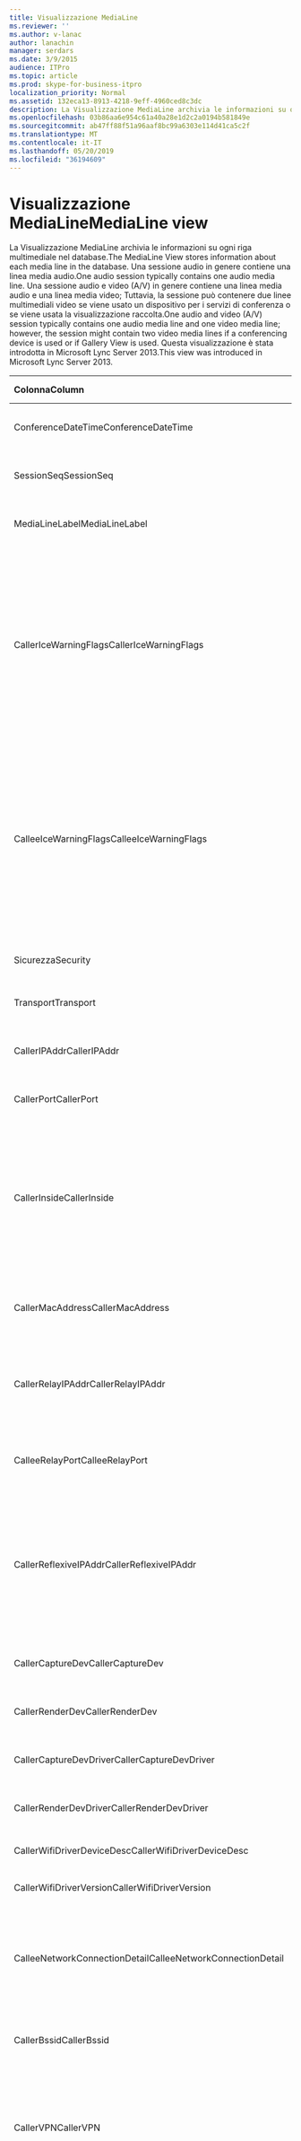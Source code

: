 ```yaml
---
title: Visualizzazione MediaLine
ms.reviewer: ''
ms.author: v-lanac
author: lanachin
manager: serdars
ms.date: 3/9/2015
audience: ITPro
ms.topic: article
ms.prod: skype-for-business-itpro
localization_priority: Normal
ms.assetid: 132eca13-8913-4218-9eff-4960ced8c3dc
description: La Visualizzazione MediaLine archivia le informazioni su ogni riga multimediale nel database. Una sessione audio in genere contiene una linea media audio. Una sessione audio e video (A/V) in genere contiene una linea media audio e una linea media video; Tuttavia, la sessione può contenere due linee multimediali video se viene usato un dispositivo per i servizi di conferenza o se viene usata la visualizzazione raccolta. Questa visualizzazione è stata introdotta in Microsoft Lync Server 2013.
ms.openlocfilehash: 03b86aa6e954c61a40a28e1d2c2a0194b581849e
ms.sourcegitcommit: ab47ff88f51a96aaf8bc99a6303e114d41ca5c2f
ms.translationtype: MT
ms.contentlocale: it-IT
ms.lasthandoff: 05/20/2019
ms.locfileid: "36194609"
---
```

# <a name="medialine-view"></a><span data-ttu-id="17cac-106">Visualizzazione MediaLine</span><span class="sxs-lookup"><span data-stu-id="17cac-106">MediaLine view</span></span>
 
<span data-ttu-id="17cac-107">La Visualizzazione MediaLine archivia le informazioni su ogni riga multimediale nel database.</span><span class="sxs-lookup"><span data-stu-id="17cac-107">The MediaLine View stores information about each media line in the database.</span></span> <span data-ttu-id="17cac-108">Una sessione audio in genere contiene una linea media audio.</span><span class="sxs-lookup"><span data-stu-id="17cac-108">One audio session typically contains one audio media line.</span></span> <span data-ttu-id="17cac-109">Una sessione audio e video (A/V) in genere contiene una linea media audio e una linea media video; Tuttavia, la sessione può contenere due linee multimediali video se viene usato un dispositivo per i servizi di conferenza o se viene usata la visualizzazione raccolta.</span><span class="sxs-lookup"><span data-stu-id="17cac-109">One audio and video (A/V) session typically contains one audio media line and one video media line; however, the session might contain two video media lines if a conferencing device is used or if Gallery View is used.</span></span> <span data-ttu-id="17cac-110">Questa visualizzazione è stata introdotta in Microsoft Lync Server 2013.</span><span class="sxs-lookup"><span data-stu-id="17cac-110">This view was introduced in Microsoft Lync Server 2013.</span></span>
  
|<span data-ttu-id="17cac-111">**Colonna**</span><span class="sxs-lookup"><span data-stu-id="17cac-111">**Column**</span></span>|<span data-ttu-id="17cac-112">**Tipo di dati**</span><span class="sxs-lookup"><span data-stu-id="17cac-112">**Data Type**</span></span>|<span data-ttu-id="17cac-113">**Dettagli**</span><span class="sxs-lookup"><span data-stu-id="17cac-113">**details**</span></span>|
|:-----|:-----|:-----|
|<span data-ttu-id="17cac-114">ConferenceDateTime</span><span class="sxs-lookup"><span data-stu-id="17cac-114">ConferenceDateTime</span></span>  <br/> |<span data-ttu-id="17cac-115">DateTime</span><span class="sxs-lookup"><span data-stu-id="17cac-115">datetime</span></span>  <br/> |<span data-ttu-id="17cac-116">A cui si fa riferimento dalla [Tabella MediaLine](medialine-0.md).</span><span class="sxs-lookup"><span data-stu-id="17cac-116">Referenced from the [MediaLine table](medialine-0.md).</span></span>  <br/> |
|<span data-ttu-id="17cac-117">SessionSeq</span><span class="sxs-lookup"><span data-stu-id="17cac-117">SessionSeq</span></span>  <br/> |<span data-ttu-id="17cac-118">int</span><span class="sxs-lookup"><span data-stu-id="17cac-118">int</span></span>  <br/> |<span data-ttu-id="17cac-119">A cui si fa riferimento dalla [Tabella MediaLine](medialine-0.md).</span><span class="sxs-lookup"><span data-stu-id="17cac-119">Referenced from the [MediaLine table](medialine-0.md).</span></span>  <br/> |
|<span data-ttu-id="17cac-120">MediaLineLabel</span><span class="sxs-lookup"><span data-stu-id="17cac-120">MediaLineLabel</span></span>  <br/> |<span data-ttu-id="17cac-121">tinyint</span><span class="sxs-lookup"><span data-stu-id="17cac-121">tinyint</span></span>  <br/> |<span data-ttu-id="17cac-122">A cui si fa riferimento dalla [Tabella MediaLine](medialine-0.md).</span><span class="sxs-lookup"><span data-stu-id="17cac-122">Referenced from the [MediaLine table](medialine-0.md).</span></span>  <br/> |
|<span data-ttu-id="17cac-123">CallerIceWarningFlags</span><span class="sxs-lookup"><span data-stu-id="17cac-123">CallerIceWarningFlags</span></span>  <br/> |<span data-ttu-id="17cac-124">int</span><span class="sxs-lookup"><span data-stu-id="17cac-124">int</span></span>  <br/> |<span data-ttu-id="17cac-125">Informazioni sul processo ICE (Interactive Connectivity Establishment) descritto in contrassegni bits per il chiamante.</span><span class="sxs-lookup"><span data-stu-id="17cac-125">Information about Interactive Connectivity Establishment (ICE) process described in bits flags for the caller.</span></span> <span data-ttu-id="17cac-126">Per informazioni dettagliate, vedere la specifica relativa alla qualità delle specifiche di protocollo di monitoraggio delle esperienze.</span><span class="sxs-lookup"><span data-stu-id="17cac-126">For details, refer to the Quality of Experience Monitoring Server Protocol Specification.</span></span>  <br/> |
|<span data-ttu-id="17cac-127">CalleeIceWarningFlags</span><span class="sxs-lookup"><span data-stu-id="17cac-127">CalleeIceWarningFlags</span></span>  <br/> |<span data-ttu-id="17cac-128">int</span><span class="sxs-lookup"><span data-stu-id="17cac-128">int</span></span>  <br/> |<span data-ttu-id="17cac-129">Informazioni sul processo ICE (Interactive Connectivity Establishment) descritto in contrassegni bits per il chiamato.</span><span class="sxs-lookup"><span data-stu-id="17cac-129">Information about Interactive Connectivity Establishment (ICE) process described in bits flags for the callee.</span></span> <span data-ttu-id="17cac-130">Per informazioni dettagliate, vedere la specifica relativa alla qualità delle specifiche di protocollo di monitoraggio delle esperienze.</span><span class="sxs-lookup"><span data-stu-id="17cac-130">For details, refer to the Quality of Experience Monitoring Server Protocol Specification.</span></span>  <br/> |
|<span data-ttu-id="17cac-131">Sicurezza</span><span class="sxs-lookup"><span data-stu-id="17cac-131">Security</span></span>  <br/> |<span data-ttu-id="17cac-132">tinyint</span><span class="sxs-lookup"><span data-stu-id="17cac-132">tinyint</span></span>  <br/> |<span data-ttu-id="17cac-133">Profilo di sicurezza in uso.</span><span class="sxs-lookup"><span data-stu-id="17cac-133">Security profile in use.</span></span> <span data-ttu-id="17cac-134">0 è NONE, 1 è SRTP, 2 è V1.</span><span class="sxs-lookup"><span data-stu-id="17cac-134">0 is NONE, 1 is SRTP, 2 is V1.</span></span>  <br/> |
|<span data-ttu-id="17cac-135">Transport</span><span class="sxs-lookup"><span data-stu-id="17cac-135">Transport</span></span>  <br/> |<span data-ttu-id="17cac-136">tinyint</span><span class="sxs-lookup"><span data-stu-id="17cac-136">tinyint</span></span>  <br/> |<span data-ttu-id="17cac-137">Tipo di trasporto.</span><span class="sxs-lookup"><span data-stu-id="17cac-137">Transport type.</span></span> <span data-ttu-id="17cac-138">0 è UDP, 1 è TCP.</span><span class="sxs-lookup"><span data-stu-id="17cac-138">0 is UDP, 1 is TCP.</span></span>  <br/> |
|<span data-ttu-id="17cac-139">CallerIPAddr</span><span class="sxs-lookup"><span data-stu-id="17cac-139">CallerIPAddr</span></span>  <br/> |<span data-ttu-id="17cac-140">var (50)</span><span class="sxs-lookup"><span data-stu-id="17cac-140">var(50)</span></span>  <br/> |<span data-ttu-id="17cac-141">Indirizzo IP del chiamante.</span><span class="sxs-lookup"><span data-stu-id="17cac-141">IP address of the caller.</span></span> <span data-ttu-id="17cac-142">Può essere un indirizzo IPv4 o IPv6.</span><span class="sxs-lookup"><span data-stu-id="17cac-142">This can be either an IPv4 or IPv6 address.</span></span>  <br/> |
|<span data-ttu-id="17cac-143">CallerPort</span><span class="sxs-lookup"><span data-stu-id="17cac-143">CallerPort</span></span>  <br/> |<span data-ttu-id="17cac-144">int</span><span class="sxs-lookup"><span data-stu-id="17cac-144">int</span></span>  <br/> |<span data-ttu-id="17cac-145">Porta utilizzata dal chiamante.</span><span class="sxs-lookup"><span data-stu-id="17cac-145">Port used by the caller.</span></span>  <br/> |
|<span data-ttu-id="17cac-146">CallerInside</span><span class="sxs-lookup"><span data-stu-id="17cac-146">CallerInside</span></span>  <br/> |<span data-ttu-id="17cac-147">po'</span><span class="sxs-lookup"><span data-stu-id="17cac-147">bit</span></span>  <br/> |<span data-ttu-id="17cac-148">Indica se il chiamante si trova all'interno della rete dell'organizzazione.</span><span class="sxs-lookup"><span data-stu-id="17cac-148">Indicates whether or not the caller is inside the organization network.</span></span> <span data-ttu-id="17cac-149">1 indica che il chiamante si trova all'interno della rete aziendale.</span><span class="sxs-lookup"><span data-stu-id="17cac-149">1 means that the caller is inside the enterprise network.</span></span> <span data-ttu-id="17cac-150">0 indica che il chiamante si trova all'esterno della rete.</span><span class="sxs-lookup"><span data-stu-id="17cac-150">0 means that the caller is outside the network.</span></span>  <br/> |
|<span data-ttu-id="17cac-151">CallerMacAddress</span><span class="sxs-lookup"><span data-stu-id="17cac-151">CallerMacAddress</span></span>  <br/> |<span data-ttu-id="17cac-152">varchar (256)</span><span class="sxs-lookup"><span data-stu-id="17cac-152">varchar(256)</span></span>  <br/> |<span data-ttu-id="17cac-153">Indirizzo MAC dell'interfaccia di rete usata dal chiamante.</span><span class="sxs-lookup"><span data-stu-id="17cac-153">MAC address of network interface used by caller.</span></span>  <br/> |
|<span data-ttu-id="17cac-154">CallerRelayIPAddr</span><span class="sxs-lookup"><span data-stu-id="17cac-154">CallerRelayIPAddr</span></span>  <br/> |<span data-ttu-id="17cac-155">var (50)</span><span class="sxs-lookup"><span data-stu-id="17cac-155">var(50)</span></span>  <br/> |<span data-ttu-id="17cac-156">Indirizzo IP del servizio A/V Edge usato dal chiamante.</span><span class="sxs-lookup"><span data-stu-id="17cac-156">IP Address of the A/V Edge service used by the caller.</span></span> <span data-ttu-id="17cac-157">Per altre informazioni, vedere la [tabella IPAddress](ipaddress.md) .</span><span class="sxs-lookup"><span data-stu-id="17cac-157">See the [IPAddress table](ipaddress.md) for more information.</span></span> <br/> |
|<span data-ttu-id="17cac-158">CalleeRelayPort</span><span class="sxs-lookup"><span data-stu-id="17cac-158">CalleeRelayPort</span></span>  <br/> |<span data-ttu-id="17cac-159">int</span><span class="sxs-lookup"><span data-stu-id="17cac-159">int</span></span>  <br/> |<span data-ttu-id="17cac-160">Porta usata nel servizio A/V Edge usato dal chiamante.</span><span class="sxs-lookup"><span data-stu-id="17cac-160">Port used on the A/V Edge service used by the caller.</span></span>  <br/> |
|<span data-ttu-id="17cac-161">CallerReflexiveIPAddr</span><span class="sxs-lookup"><span data-stu-id="17cac-161">CallerReflexiveIPAddr</span></span>  <br/> |<span data-ttu-id="17cac-162">var (50)</span><span class="sxs-lookup"><span data-stu-id="17cac-162">var(50)</span></span>  <br/> |<span data-ttu-id="17cac-163">Indirizzo IP del chiamante segnalato dal servizio A/V Edge.</span><span class="sxs-lookup"><span data-stu-id="17cac-163">Caller's IP address as reported by the A/V Edge service.</span></span> <span data-ttu-id="17cac-164">Questo indirizzo può essere diverso da quello di CallerIPAddr se il client si trova dietro a un NAT, ad esempio.</span><span class="sxs-lookup"><span data-stu-id="17cac-164">This address may be different that the CallerIPAddr if the client is located behind a NAT for example.</span></span>  <br/> |
|<span data-ttu-id="17cac-165">CallerCaptureDev</span><span class="sxs-lookup"><span data-stu-id="17cac-165">CallerCaptureDev</span></span>  <br/> |<span data-ttu-id="17cac-166">varchar (256)</span><span class="sxs-lookup"><span data-stu-id="17cac-166">varchar(256)</span></span>  <br/> |<span data-ttu-id="17cac-167">Nome del dispositivo di acquisizione del chiamante.</span><span class="sxs-lookup"><span data-stu-id="17cac-167">Caller's capture device name.</span></span>  <br/> |
|<span data-ttu-id="17cac-168">CallerRenderDev</span><span class="sxs-lookup"><span data-stu-id="17cac-168">CallerRenderDev</span></span>  <br/> |<span data-ttu-id="17cac-169">varchar (256)</span><span class="sxs-lookup"><span data-stu-id="17cac-169">varchar(256)</span></span>  <br/> |<span data-ttu-id="17cac-170">Nome del dispositivo di rendering del chiamante.</span><span class="sxs-lookup"><span data-stu-id="17cac-170">Caller's render device name.</span></span>  <br/> |
|<span data-ttu-id="17cac-171">CallerCaptureDevDriver</span><span class="sxs-lookup"><span data-stu-id="17cac-171">CallerCaptureDevDriver</span></span>  <br/> |<span data-ttu-id="17cac-172">varchar (256)</span><span class="sxs-lookup"><span data-stu-id="17cac-172">varchar(256)</span></span>  <br/> |<span data-ttu-id="17cac-173">Nome del driver del dispositivo di acquisizione del chiamante.</span><span class="sxs-lookup"><span data-stu-id="17cac-173">Caller's capture device driver name.</span></span>  <br/> |
|<span data-ttu-id="17cac-174">CallerRenderDevDriver</span><span class="sxs-lookup"><span data-stu-id="17cac-174">CallerRenderDevDriver</span></span>  <br/> |<span data-ttu-id="17cac-175">varchar (256)</span><span class="sxs-lookup"><span data-stu-id="17cac-175">varchar(256)</span></span>  <br/> |<span data-ttu-id="17cac-176">Nome del driver del dispositivo di rendering del chiamante.</span><span class="sxs-lookup"><span data-stu-id="17cac-176">Caller's render device driver name.</span></span>  <br/> |
|<span data-ttu-id="17cac-177">CallerWifiDriverDeviceDesc</span><span class="sxs-lookup"><span data-stu-id="17cac-177">CallerWifiDriverDeviceDesc</span></span>  <br/> |<span data-ttu-id="17cac-178">varchar (256</span><span class="sxs-lookup"><span data-stu-id="17cac-178">varchar(256</span></span>  <br/> |<span data-ttu-id="17cac-179">Descrizione del driver WiFi del chiamante.</span><span class="sxs-lookup"><span data-stu-id="17cac-179">Caller's Wifi driver description.</span></span>  <br/> |
|<span data-ttu-id="17cac-180">CallerWifiDriverVersion</span><span class="sxs-lookup"><span data-stu-id="17cac-180">CallerWifiDriverVersion</span></span>  <br/> |<span data-ttu-id="17cac-181">varchar (256)</span><span class="sxs-lookup"><span data-stu-id="17cac-181">varchar(256)</span></span>  <br/> |<span data-ttu-id="17cac-182">Versione del driver WiFi del chiamante.</span><span class="sxs-lookup"><span data-stu-id="17cac-182">Caller's Wifi driver version.</span></span>  <br/> |
|<span data-ttu-id="17cac-183">CalleeNetworkConnectionDetail</span><span class="sxs-lookup"><span data-stu-id="17cac-183">CalleeNetworkConnectionDetail</span></span>  <br/> |<span data-ttu-id="17cac-184">varchar (256)</span><span class="sxs-lookup"><span data-stu-id="17cac-184">varchar(256)</span></span>  <br/> |<span data-ttu-id="17cac-185">Dettagli della connessione di rete del chiamante.</span><span class="sxs-lookup"><span data-stu-id="17cac-185">Details of caller's network connection.</span></span> <span data-ttu-id="17cac-186">Per altre informazioni, vedere la [tabella NetworkConnectionDetail](networkconnectiondetail.md) .</span><span class="sxs-lookup"><span data-stu-id="17cac-186">See the [NetworkConnectionDetail table](networkconnectiondetail.md) for more information.</span></span> <br/> |
|<span data-ttu-id="17cac-187">CallerBssid</span><span class="sxs-lookup"><span data-stu-id="17cac-187">CallerBssid</span></span>  <br/> |<span data-ttu-id="17cac-188">varchar (256)</span><span class="sxs-lookup"><span data-stu-id="17cac-188">varchar(256)</span></span>  <br/> |<span data-ttu-id="17cac-189">ID set di servizi di base usato dalla connessione WiFi dei chiamanti.</span><span class="sxs-lookup"><span data-stu-id="17cac-189">Basic Service Set Identifier used by callers WiFi connection.</span></span>  <br/> |
|<span data-ttu-id="17cac-190">CallerVPN</span><span class="sxs-lookup"><span data-stu-id="17cac-190">CallerVPN</span></span>  <br/> |<span data-ttu-id="17cac-191">po'</span><span class="sxs-lookup"><span data-stu-id="17cac-191">bit</span></span>  <br/> |<span data-ttu-id="17cac-192">Indica se il chiamante è connesso tramite una rete privata virtuale.</span><span class="sxs-lookup"><span data-stu-id="17cac-192">Indicates whether the caller connected over a virtual private network.</span></span> <span data-ttu-id="17cac-193">1 è una rete privata virtuale (VPN), 0 non è VPN.</span><span class="sxs-lookup"><span data-stu-id="17cac-193">1 is virtual private network (VPN), 0 is non-VPN.</span></span>  <br/> |
|<span data-ttu-id="17cac-194">CalleeIPAddr</span><span class="sxs-lookup"><span data-stu-id="17cac-194">CalleeIPAddr</span></span>  <br/> |<span data-ttu-id="17cac-195">var (50)</span><span class="sxs-lookup"><span data-stu-id="17cac-195">var(50)</span></span>  <br/> |<span data-ttu-id="17cac-196">Indirizzo IP del destinatario.</span><span class="sxs-lookup"><span data-stu-id="17cac-196">IP address of the callee.</span></span> <span data-ttu-id="17cac-197">Può essere un indirizzo IPv4 o IPv6.</span><span class="sxs-lookup"><span data-stu-id="17cac-197">This can be either an IPv4 or IPv6 address.</span></span>  <br/> |
|<span data-ttu-id="17cac-198">CalleePort</span><span class="sxs-lookup"><span data-stu-id="17cac-198">CalleePort</span></span>  <br/> |<span data-ttu-id="17cac-199">int</span><span class="sxs-lookup"><span data-stu-id="17cac-199">int</span></span>  <br/> |<span data-ttu-id="17cac-200">Porta utilizzata dal chiamato.</span><span class="sxs-lookup"><span data-stu-id="17cac-200">Port used by the callee.</span></span>  <br/> |
|<span data-ttu-id="17cac-201">CalleeInside</span><span class="sxs-lookup"><span data-stu-id="17cac-201">CalleeInside</span></span>  <br/> |<span data-ttu-id="17cac-202">po'</span><span class="sxs-lookup"><span data-stu-id="17cac-202">bit</span></span>  <br/> |<span data-ttu-id="17cac-203">Indica se il chiamato si trova all'interno della rete aziendale.</span><span class="sxs-lookup"><span data-stu-id="17cac-203">Indicates whether the callee is inside the enterprise network.</span></span> <span data-ttu-id="17cac-204">1 significa che il chiamato si trova all'interno della rete aziendale, 0 indica che il chiamato è all'esterno della rete.</span><span class="sxs-lookup"><span data-stu-id="17cac-204">1 means callee is inside the enterprise network, 0 means the callee is outside the network.</span></span>  <br/> |
|<span data-ttu-id="17cac-205">CalleeMacAddress</span><span class="sxs-lookup"><span data-stu-id="17cac-205">CalleeMacAddress</span></span>  <br/> |<span data-ttu-id="17cac-206">varchar (256)</span><span class="sxs-lookup"><span data-stu-id="17cac-206">varchar(256)</span></span>  <br/> |<span data-ttu-id="17cac-207">Indirizzo MAC dell'interfaccia di rete usata dal chiamato.</span><span class="sxs-lookup"><span data-stu-id="17cac-207">MAC address of network interface used by callee.</span></span>  <br/> |
|<span data-ttu-id="17cac-208">CalleeRelayIPAddr</span><span class="sxs-lookup"><span data-stu-id="17cac-208">CalleeRelayIPAddr</span></span>  <br/> |<span data-ttu-id="17cac-209">var (50)</span><span class="sxs-lookup"><span data-stu-id="17cac-209">var(50)</span></span>  <br/> |<span data-ttu-id="17cac-210">Indirizzo IP del servizio A/V Edge usato dal destinatario.</span><span class="sxs-lookup"><span data-stu-id="17cac-210">IP Address of the A/V Edge service used by the callee.</span></span> <span data-ttu-id="17cac-211">Per altre informazioni, vedere la [tabella IPAddress](ipaddress.md) .</span><span class="sxs-lookup"><span data-stu-id="17cac-211">See the [IPAddress table](ipaddress.md) for more information.</span></span> <br/> |
|<span data-ttu-id="17cac-212">CalleeRelayPort</span><span class="sxs-lookup"><span data-stu-id="17cac-212">CalleeRelayPort</span></span>  <br/> |<span data-ttu-id="17cac-213">int</span><span class="sxs-lookup"><span data-stu-id="17cac-213">int</span></span>  <br/> |<span data-ttu-id="17cac-214">Porta usata nel servizio A/V Edge usato dal chiamato.</span><span class="sxs-lookup"><span data-stu-id="17cac-214">Port used on the A/V Edge service used by the callee.</span></span>  <br/> |
|<span data-ttu-id="17cac-215">CalleeReflexiveIPAddr</span><span class="sxs-lookup"><span data-stu-id="17cac-215">CalleeReflexiveIPAddr</span></span>  <br/> |<span data-ttu-id="17cac-216">var (50)</span><span class="sxs-lookup"><span data-stu-id="17cac-216">var(50)</span></span>  <br/> |<span data-ttu-id="17cac-217">Indirizzo IP del destinatario segnalato dal servizio A/V Edge.</span><span class="sxs-lookup"><span data-stu-id="17cac-217">Callee's IP address as reported by the A/V Edge service.</span></span> <span data-ttu-id="17cac-218">Questo indirizzo può essere diverso da quello di CalleeIPAddr se il client si trova dietro a un NAT, ad esempio.</span><span class="sxs-lookup"><span data-stu-id="17cac-218">This address may be different that the CalleeIPAddr if the client is located behind a NAT for example.</span></span>  <br/> |
|<span data-ttu-id="17cac-219">CalleeCaptureDev</span><span class="sxs-lookup"><span data-stu-id="17cac-219">CalleeCaptureDev</span></span>  <br/> |<span data-ttu-id="17cac-220">var (50)</span><span class="sxs-lookup"><span data-stu-id="17cac-220">var(50)</span></span>  <br/> |<span data-ttu-id="17cac-221">Nome del dispositivo di acquisizione del chiamato.</span><span class="sxs-lookup"><span data-stu-id="17cac-221">Callee's capture device name.</span></span>  <br/> |
|<span data-ttu-id="17cac-222">CalleeRenderDev</span><span class="sxs-lookup"><span data-stu-id="17cac-222">CalleeRenderDev</span></span>  <br/> |<span data-ttu-id="17cac-223">varchar (256)</span><span class="sxs-lookup"><span data-stu-id="17cac-223">varchar(256)</span></span>  <br/> |<span data-ttu-id="17cac-224">Nome del dispositivo di rendering del destinatario.</span><span class="sxs-lookup"><span data-stu-id="17cac-224">Callee's render device name.</span></span>  <br/> |
|<span data-ttu-id="17cac-225">CalleeCaptureDevDriver</span><span class="sxs-lookup"><span data-stu-id="17cac-225">CalleeCaptureDevDriver</span></span>  <br/> |<span data-ttu-id="17cac-226">varchar (256)</span><span class="sxs-lookup"><span data-stu-id="17cac-226">varchar(256)</span></span>  <br/> |<span data-ttu-id="17cac-227">Nome del driver del dispositivo di acquisizione del destinatario.</span><span class="sxs-lookup"><span data-stu-id="17cac-227">Callee's capture device driver name.</span></span>  <br/> |
|<span data-ttu-id="17cac-228">CalleeRenderDevDriver</span><span class="sxs-lookup"><span data-stu-id="17cac-228">CalleeRenderDevDriver</span></span>  <br/> |<span data-ttu-id="17cac-229">varchar (256)</span><span class="sxs-lookup"><span data-stu-id="17cac-229">varchar(256)</span></span>  <br/> |<span data-ttu-id="17cac-230">Nome del driver del dispositivo di rendering del destinatario.</span><span class="sxs-lookup"><span data-stu-id="17cac-230">Callee's render device driver name.</span></span>  <br/> |
|<span data-ttu-id="17cac-231">CalleeWifiDriverDeviceDesc</span><span class="sxs-lookup"><span data-stu-id="17cac-231">CalleeWifiDriverDeviceDesc</span></span>  <br/> |<span data-ttu-id="17cac-232">varchar (256)</span><span class="sxs-lookup"><span data-stu-id="17cac-232">varchar(256)</span></span>  <br/> |<span data-ttu-id="17cac-233">Descrizione del driver WiFi del chiamato.</span><span class="sxs-lookup"><span data-stu-id="17cac-233">Callee's Wifi driver description.</span></span>  <br/> |
|<span data-ttu-id="17cac-234">CalleeWifiDriverVersion</span><span class="sxs-lookup"><span data-stu-id="17cac-234">CalleeWifiDriverVersion</span></span>  <br/> |<span data-ttu-id="17cac-235">varchar (256</span><span class="sxs-lookup"><span data-stu-id="17cac-235">varchar(256</span></span>  <br/> |<span data-ttu-id="17cac-236">Versione del driver WiFi del chiamato.</span><span class="sxs-lookup"><span data-stu-id="17cac-236">Callee's Wifi driver version.</span></span>  <br/> |
|<span data-ttu-id="17cac-237">CalleeNetworkConnectionDetail</span><span class="sxs-lookup"><span data-stu-id="17cac-237">CalleeNetworkConnectionDetail</span></span>  <br/> |<span data-ttu-id="17cac-238">varchar (256)</span><span class="sxs-lookup"><span data-stu-id="17cac-238">varchar(256)</span></span>  <br/> |<span data-ttu-id="17cac-239">Dettagli della connessione di rete del chiamato.</span><span class="sxs-lookup"><span data-stu-id="17cac-239">Details of callee's network connection.</span></span> <span data-ttu-id="17cac-240">Per altre informazioni, vedere la [tabella NetworkConnectionDetail](networkconnectiondetail.md) .</span><span class="sxs-lookup"><span data-stu-id="17cac-240">See the [NetworkConnectionDetail table](networkconnectiondetail.md) for more information.</span></span> <br/> |
|<span data-ttu-id="17cac-241">CalleeBssid</span><span class="sxs-lookup"><span data-stu-id="17cac-241">CalleeBssid</span></span>  <br/> |<span data-ttu-id="17cac-242">varchar (256)</span><span class="sxs-lookup"><span data-stu-id="17cac-242">varchar(256)</span></span>  <br/> |<span data-ttu-id="17cac-243">Identificatore del set di servizi di base usato dalla connessione Wi-Fi del chiamato.</span><span class="sxs-lookup"><span data-stu-id="17cac-243">Basic Service Set Identifier used by callee's WiFi connection.</span></span>  <br/> |
|<span data-ttu-id="17cac-244">CalleeVPN</span><span class="sxs-lookup"><span data-stu-id="17cac-244">CalleeVPN</span></span>  <br/> |<span data-ttu-id="17cac-245">po'</span><span class="sxs-lookup"><span data-stu-id="17cac-245">bit</span></span>  <br/> |<span data-ttu-id="17cac-246">Indica se il chiamato è connesso tramite una rete privata virtuale.</span><span class="sxs-lookup"><span data-stu-id="17cac-246">Indicates whether the callee connected over a virtual private network.</span></span> <span data-ttu-id="17cac-247">1 è una rete privata virtuale (VPN), 0 non è VPN.</span><span class="sxs-lookup"><span data-stu-id="17cac-247">1 is virtual private network (VPN), 0 is non-VPN.</span></span>  <br/> |
|<span data-ttu-id="17cac-248">ConversationalMOS</span><span class="sxs-lookup"><span data-stu-id="17cac-248">ConversationalMOS</span></span>  <br/> |<span data-ttu-id="17cac-249">decimale (3; 2)</span><span class="sxs-lookup"><span data-stu-id="17cac-249">decimal(3,2)</span></span>  <br/> |<span data-ttu-id="17cac-250">Stretta MOS colloquiale delle sessioni audio (in base a entrambi i flussi audio).</span><span class="sxs-lookup"><span data-stu-id="17cac-250">Narrowband Conversational MOS of the audio sessions (based on both audio streams).</span></span>  <br/> |
|<span data-ttu-id="17cac-251">AppliedBandwidthLimit</span><span class="sxs-lookup"><span data-stu-id="17cac-251">AppliedBandwidthLimit</span></span>  <br/> |<span data-ttu-id="17cac-252">int</span><span class="sxs-lookup"><span data-stu-id="17cac-252">int</span></span>  <br/> |<span data-ttu-id="17cac-253">Questa è la larghezza di banda effettiva applicata al flusso del lato di invio assegnato in base a varie impostazioni dei criteri (TURN, API, SDP, Policy Server e così via).</span><span class="sxs-lookup"><span data-stu-id="17cac-253">This is the actual bandwidth applied to the given send side stream given various policy settings (TURN, API, SDP, Policy Server, etc.).</span></span> <span data-ttu-id="17cac-254">Questa operazione non deve essere confusa con la larghezza di banda effettiva, in quanto la larghezza di banda effettiva può essere inferiore in base alla stima della larghezza di banda.</span><span class="sxs-lookup"><span data-stu-id="17cac-254">This should not to be confused with the effective bandwidth because there can be a lower effective bandwidth based on the bandwidth estimate.</span></span> <span data-ttu-id="17cac-255">Si tratta in pratica della larghezza di banda massima che il flusso di invio può bloccare i limiti imposti dalla stima della larghezza di banda.</span><span class="sxs-lookup"><span data-stu-id="17cac-255">This is basically the maximum bandwidth the send stream can take barring limits imposed by the bandwidth estimate.</span></span>  <br/> |
|<span data-ttu-id="17cac-256">AppliedBandwidthSource</span><span class="sxs-lookup"><span data-stu-id="17cac-256">AppliedBandwidthSource</span></span>  <br/> |<span data-ttu-id="17cac-257">varchar (256)</span><span class="sxs-lookup"><span data-stu-id="17cac-257">varchar(256)</span></span>  <br/> |<span data-ttu-id="17cac-258">Origine del limite di larghezza di banda imposto.</span><span class="sxs-lookup"><span data-stu-id="17cac-258">Source of the bandwidth cap being imposed.</span></span> <span data-ttu-id="17cac-259">Descrive la posizione in cui proviene il limite di larghezza di banda, ad esempio "Policy Server", "TURN server" o "modality".</span><span class="sxs-lookup"><span data-stu-id="17cac-259">It describes where the bandwidth limit is coming from (for example, "Policy Server", "TURN Server", or "Modality").</span></span>  <br/> |
|<span data-ttu-id="17cac-260">Chiamante</span><span class="sxs-lookup"><span data-stu-id="17cac-260">Caller</span></span>  <br/> |<span data-ttu-id="17cac-261">po'</span><span class="sxs-lookup"><span data-stu-id="17cac-261">bit</span></span>  <br/> |<span data-ttu-id="17cac-262">Indica se sono state ricevute metriche dal chiamante; 1 è sì, 0 è no.</span><span class="sxs-lookup"><span data-stu-id="17cac-262">Indicates whether metrics from the caller were received; 1 is yes, 0 is no.</span></span>  <br/> |
|<span data-ttu-id="17cac-263">Chiamato</span><span class="sxs-lookup"><span data-stu-id="17cac-263">Callee</span></span>  <br/> |<span data-ttu-id="17cac-264">po'</span><span class="sxs-lookup"><span data-stu-id="17cac-264">bit</span></span>  <br/> |<span data-ttu-id="17cac-265">Indica se le metriche del destinatario della chiamata sono state ricevute; 1 è sì, 0 è no.</span><span class="sxs-lookup"><span data-stu-id="17cac-265">Indicates whether metrics from the call receiver were received; 1 is yes, 0 is no.</span></span>  <br/> |
|<span data-ttu-id="17cac-266">MidCallReport</span><span class="sxs-lookup"><span data-stu-id="17cac-266">MidCallReport</span></span>  <br/> |<span data-ttu-id="17cac-267">po'</span><span class="sxs-lookup"><span data-stu-id="17cac-267">bit</span></span>  <br/> |<span data-ttu-id="17cac-268">Indica se il report è per una parte della chiamata o per la chiamata completa.</span><span class="sxs-lookup"><span data-stu-id="17cac-268">Indicates whether the report is for a portion of the call or for the complete call.</span></span>  <br/> |
|<span data-ttu-id="17cac-269">ClassifiedPoorCall</span><span class="sxs-lookup"><span data-stu-id="17cac-269">ClassifiedPoorCall</span></span>  <br/> |<span data-ttu-id="17cac-270">po'</span><span class="sxs-lookup"><span data-stu-id="17cac-270">bit</span></span>  <br/> |<span data-ttu-id="17cac-271">Indica se una chiamata è stata classificata come chiamata scadente (1) o come buona chiamata (0).</span><span class="sxs-lookup"><span data-stu-id="17cac-271">Indicates whether a call was classified as a poor call (1) or as a good call (0).</span></span>  <br/> |
|<span data-ttu-id="17cac-272">CallerConnectivityICE</span><span class="sxs-lookup"><span data-stu-id="17cac-272">CallerConnectivityICE</span></span>  <br/> |<span data-ttu-id="17cac-273">tinyint</span><span class="sxs-lookup"><span data-stu-id="17cac-273">tinyint</span></span>  <br/> |<span data-ttu-id="17cac-274">Indica se il chiamante è connesso alla rete usando il protocollo ICE (Internet Connectivity Establishment).</span><span class="sxs-lookup"><span data-stu-id="17cac-274">Indicates whether the caller connected to the network using the ICE protocol (Internet Connectivity Establishment).</span></span>  <br/> |
|<span data-ttu-id="17cac-275">CalleeConnectivityICE</span><span class="sxs-lookup"><span data-stu-id="17cac-275">CalleeConnectivityICE</span></span>  <br/> |<span data-ttu-id="17cac-276">tinyint</span><span class="sxs-lookup"><span data-stu-id="17cac-276">tinyint</span></span>  <br/> |<span data-ttu-id="17cac-277">Indica se l'utente ha chiamato connesso alla rete usando il protocollo ICE (Internet Connectivity Establishment).</span><span class="sxs-lookup"><span data-stu-id="17cac-277">Indicates whether the user called connected to the network using the ICE protocol (Internet Connectivity Establishment).</span></span>  <br/> |
   

